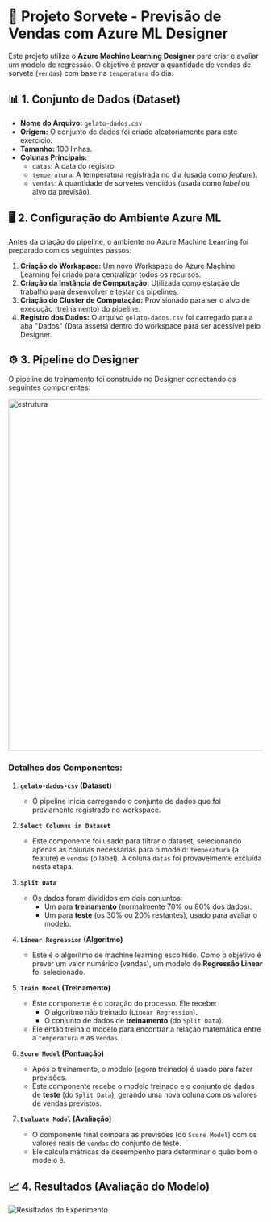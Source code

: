 # 🚩 Projeto Sorvete - Previsão de Vendas com Azure ML Designer

Este projeto utiliza o **Azure Machine Learning Designer** para criar e avaliar um modelo de regressão. O objetivo é prever a quantidade de vendas de sorvete (`vendas`) com base na `temperatura` do dia.

## 📊 1. Conjunto de Dados (Dataset)

* **Nome do Arquivo:** `gelato-dados.csv`
* **Origem:** O conjunto de dados foi criado aleatoriamente para este exercício.
* **Tamanho:** 100 linhas.
* **Colunas Principais:**
    * `datas`: A data do registro.
    * `temperatura`: A temperatura registrada no dia (usada como *feature*).
    * `vendas`: A quantidade de sorvetes vendidos (usada como *label* ou alvo da previsão).

## 🖥️ 2. Configuração do Ambiente Azure ML

Antes da criação do pipeline, o ambiente no Azure Machine Learning foi preparado com os seguintes passos:

1.  **Criação do Workspace:** Um novo Workspace do Azure Machine Learning foi criado para centralizar todos os recursos.
2.  **Criação da Instância de Computação:** Utilizada como estação de trabalho para desenvolver e testar os pipelines.
3.  **Criação do Cluster de Computação:** Provisionado para ser o alvo de execução (treinamento) do pipeline.
4.  **Registro dos Dados:** O arquivo `gelato-dados.csv` foi carregado para a aba "Dados" (Data assets) dentro do workspace para ser acessível pelo Designer.

## ⚙️ 3. Pipeline do Designer

O pipeline de treinamento foi construído no Designer conectando os seguintes componentes:

[<img width="1343" height="698" alt="estrutura" src="https://github.com/user-attachments/assets/c4ab1602-cd89-446a-8026-089275165f23" />](https://github.com/Ricardonscmt/Projeto-Sorvete/blob/main/estrutura.PNG)

### Detalhes dos Componentes:

1.  **`gelato-dados-csv` (Dataset)**
    * O pipeline inicia carregando o conjunto de dados que foi previamente registrado no workspace.

2.  **`Select Columns in Dataset`**
    * Este componente foi usado para filtrar o dataset, selecionando apenas as colunas necessárias para o modelo: `temperatura` (a feature) e `vendas` (o label). A coluna `datas` foi provavelmente excluída nesta etapa.

3.  **`Split Data`**
    * Os dados foram divididos em dois conjuntos:
        * Um para **treinamento** (normalmente 70% ou 80% dos dados).
        * Um para **teste** (os 30% ou 20% restantes), usado para avaliar o modelo.

4.  **`Linear Regression` (Algoritmo)**
    * Este é o algoritmo de machine learning escolhido. Como o objetivo é prever um valor numérico (vendas), um modelo de **Regressão Linear** foi selecionado.

5.  **`Train Model` (Treinamento)**
    * Este componente é o coração do processo. Ele recebe:
        * O algoritmo não treinado (`Linear Regression`).
        * O conjunto de dados de **treinamento** (do `Split Data`).
    * Ele então treina o modelo para encontrar a relação matemática entre a `temperatura` e as `vendas`.

6.  **`Score Model` (Pontuação)**
    * Após o treinamento, o modelo (agora treinado) é usado para fazer previsões.
    * Este componente recebe o modelo treinado e o conjunto de dados de **teste** (do `Split Data`), gerando uma nova coluna com os valores de vendas previstos.

7.  **`Evaluate Model` (Avaliação)**
    * O componente final compara as previsões (do `Score Model`) com os valores reais de `vendas` do conjunto de teste.
    * Ele calcula métricas de desempenho para determinar o quão bom o modelo é.

## 📈 4. Resultados (Avaliação do Modelo)

![Resultados do Experimento](<img width="1695" height="834" alt="Resultados" src="https://github.com/user-attachments/assets/8ac02ab8-7a10-4bf1-8c44-a75c13e4b9d4" />)
